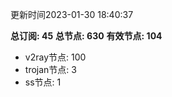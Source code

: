 更新时间2023-01-30 18:40:37

**总订阅: 45**
**总节点: 630**
**有效节点: 104**
- v2ray节点: 100
- trojan节点: 3
- ss节点: 1
